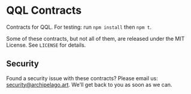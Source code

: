 # QQL Contracts

Contracts for QQL.
For testing: run `npm install` then `npm t`.

Some of these contracts, but not all of them, are released under the
MIT License. See `LICENSE` for details.

## Security

Found a security issue with these contracts?
Please email us: <security@archipelago.art>.
We'll get back to you as soon as we can.
